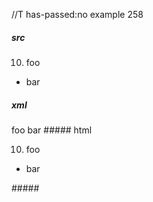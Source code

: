 //T has-passed:no
example 258
##### src
10) foo
   - bar
##### xml
<?xml version="1.0" encoding="UTF-8"?>
<!DOCTYPE document SYSTEM "CommonMark.dtd">
<document xmlns="http://commonmark.org/xml/1.0">
  <list type="ordered" start="10" delim="paren" tight="true">
    <item>
      <paragraph>
        <text>foo</text>
      </paragraph>
    </item>
  </list>
  <list type="bullet" tight="true">
    <item>
      <paragraph>
        <text>bar</text>
      </paragraph>
    </item>
  </list>
</document>
##### html
<ol start="10">
<li>foo</li>
</ol>
<ul>
<li>bar</li>
</ul>
#####

